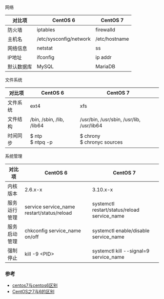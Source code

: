 网络

| 对比项     | CentOS 6               | CentOS 7      |
| ---------- | ---------------------- | ------------- |
| 防火墙     | iptables               | firewalld     |
| 主机名     | /etc/sysconfig/network | /etc/hostname |
| 网络信息   | netstat                | ss            |
| IP地址     | ifconfig               | ip addr       |
| 默认数据库 | MySQL                  | MariaDB       |

文件系统

| 对比项   | CentOS 6                  | CentOS 7                                  |
| -------- | ------------------------- | ----------------------------------------- |
| 文件系统 | ext4                      | xfs                                       |
| 文件结构 | /bin, /sbin, /lib, /lib64 | /usr/bin, /usr/sbin, /usr/lib, /usr/lib64 |
| 时间同步 | \$ ntp<br>\$ ntpq -p | \$ chrony<br/>\$ chronyc sources     |

系统管理

| 对比项       | CentOS 6                                   | CentOS 7                                     |
| ------------ | ------------------------------------------ | -------------------------------------------- |
| 内核版本     | 2.6.x-x                                    | 3.10.x-x                                     |
| 服务运行管理 | service service_name restart/status/reload | systemctl restart/status/reload service_name |
| 服务启动管理 | chkconfig service_name on/off              | systemctl enable/disable service_name        |
| 强制停止     | kill -9 \<PID\>                            | systemctl kill --signal=9 service_name       |

### 参考

- [centos7与centos6区别](https://www.cnblogs.com/bethal/p/5945026.html)
- [CentOS之7与6的区别](https://www.cnblogs.com/Csir/p/6746667.html)
